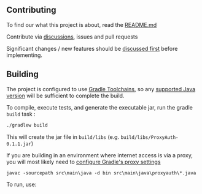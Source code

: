 ## Contributing

To find our what this project is about, read the [README.md](README.md)

Contribute via [discussions](https://github.com/Zeckie/ProxyAuth/discussions), issues and pull requests

Significant changes / new features should be [discussed first](https://github.com/Zeckie/ProxyAuth/discussions) before
implementing.

## Building

The project is configured to use [Gradle Toolchains](https://docs.gradle.org/current/userguide/toolchains.html), so any
[supported Java version](https://docs.gradle.org/current/userguide/compatibility.html) will be sufficient to complete
the build.

To compile, execute tests, and generate the executable jar, run the gradle `build` task :

```bash
./gradlew build
```

This will create the jar file in `build/libs` (e.g. `build/libs/ProxyAuth-0.1.1.jar`)

If you are building in an environment where internet access is via a proxy, you will most likely need
to [configure Gradle's proxy settings](https://docs.gradle.org/current/userguide/build_environment.html#sec:accessing_the_web_via_a_proxy)

```
javac -sourcepath src\main\java -d bin src\main\java\proxyauth\*.java
```

To run, use:

```